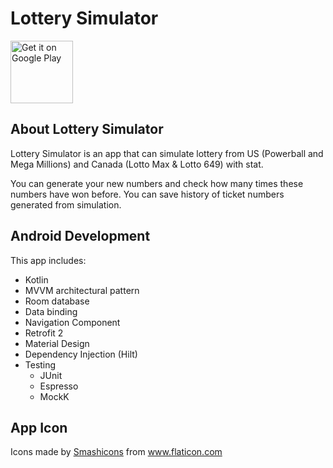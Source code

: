 # Lottery Simulator
<a href='https://play.google.com/store/apps/details?id=org.dave.lotterysimulatorwithstat&pcampaignid=pcampaignidMKT-Other-global-all-co-prtnr-py-PartBadge-Mar2515-1'><img alt='Get it on Google Play' src='https://play.google.com/intl/en_us/badges/static/images/badges/en_badge_web_generic.png' height="100"/></a>
## About Lottery Simulator
Lottery Simulator is an app that can simulate lottery from US (Powerball and Mega Millions) and Canada (Lotto Max & Lotto 649) with stat.

You can generate your new numbers and check how many times these numbers have won before. You can save history of ticket numbers generated from simulation.

## Android Development
This app includes:

 - Kotlin
 - MVVM architectural pattern
 - Room database
 - Data binding
 - Navigation Component
 - Retrofit 2
 - Material Design
 - Dependency Injection (Hilt)
 - Testing
   - JUnit
   - Espresso
   - MockK

## App Icon
<div>Icons made by <a href="https://www.flaticon.com/authors/smashicons" title="Smashicons">Smashicons</a> from <a href="https://www.flaticon.com/" title="Flaticon">www.flaticon.com</a></div>
